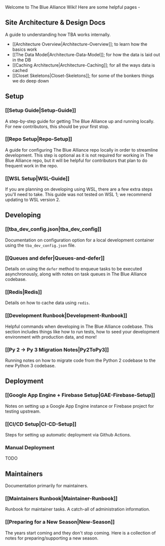 Welcome to The Blue Alliance Wiki! Here are some helpful pages -

## Site Architecture & Design Docs

A guide to understanding how TBA works internally.

 - [[Architecture Overview|Architecture-Overview]]; to learn how the basics work
 - [[The Data Model|Architecture-Data-Model]]; for how the data is laid out in the DB
 - [[Caching Architecture|Architecture-Caching]]; for all the ways data is cached
 - [[Closet Skeletons|Closet-Skeletons]]; for some of the bonkers things we do deep down

## Setup

### [[Setup Guide|Setup-Guide]]

A step-by-step guide for getting The Blue Alliance up and running locally. For new contributors, this should be your first stop.

### [[Repo Setup|Repo-Setup]]

A guide for configuring The Blue Alliance repo locally in order to streamline development. This step is optional as it is not required for working in The Blue Alliance repo, but it will be helpful for contributors that plan to do frequent work in the repo.

### [[WSL Setup|WSL-Guide]]

If you are planning on developing using WSL, there are a few extra steps you'll need to take. This guide was not tested on WSL 1; we recommend updating to WSL version 2.

## Developing

### [[tba_dev_config.json|tba_dev_config]]

Documentation on configuration option for a local development container using the `tba_dev_config.json` file.

### [[Queues and defer|Queues-and-defer]]

Details on using the `defer` method to enqueue tasks to be executed asynchronously, along with notes on task queues in The Blue Alliance codebase.

### [[Redis|Redis]]

Details on how to cache data using `redis`.

### [[Development Runbook|Development-Runbook]]

Helpful commands when developing in The Blue Alliance codebase. This section includes things like how to run tests, how to seed your development environment with production data, and more!

### [[Py 2 -> Py 3 Migration Notes|Py2ToPy3]]

Running notes on how to migrate code from the Python 2 codebase to the new Python 3 codebase.

## Deployment

### [[Google App Engine + Firebase Setup|GAE-Firebase-Setup]]

Notes on setting up a Google App Engine instance or Firebase project for testing upstream.

### [[CI/CD Setup|CI-CD-Setup]]

Steps for setting up automatic deployment via Github Actions.

### Manual Deployment

TODO

## Maintainers

Documentation primarily for maintainers.

### [[Maintainers Runbook|Maintainer-Runbook]]

Runbook for maintainer tasks. A catch-all of administration information.

### [[Preparing for a New Season|New-Season]]

The years start coming and they don't stop coming. Here is a collection of notes for preparing/supporting a new season.
